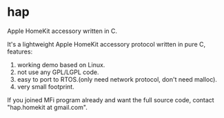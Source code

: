# hap
Apple HomeKit accessory written in C.

It's a lightweight Apple HomeKit accessory protocol written in pure C, features:
1. working demo based on Linux.
2. not use any GPL/LGPL code.
3. easy to port to RTOS.(only need network protocol, don't need malloc).
4. very small footprint.

If you joined MFi program already and want the full source code, contact "hap.homekit at gmail.com".
